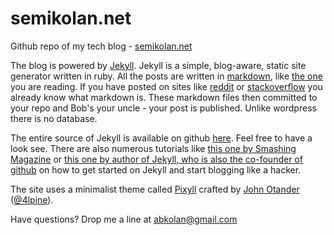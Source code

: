 # semikolan.net

Github repo of my tech blog - [semikolan.net](http://semikolan.net)

The blog is powered by [Jekyll](http://jekyllrb.com/). Jekyll is a simple, blog-aware, static site generator written in ruby.
All the posts are written in [markdown](http://daringfireball.net/projects/markdown/), like [the one](https://raw.githubusercontent.com/abkolan/abkolan.github.io/master/README.md) you are reading. If you have posted on sites like [reddit](http://reddit.com) or [stackoverflow](http://stackoverflow) you already know what markdown is. These markdown files then committed to your repo and Bob's your uncle - your post is published. Unlike wordpress there is no database. 

The entire source of Jekyll is available on github [here](https://github.com/jekyll/jekyll). Feel free to have a look see. There are also numerous tutorials like [this one by Smashing Magazine](http://www.smashingmagazine.com/2014/08/01/build-blog-jekyll-github-pages/) or [this one by author of Jekyll, who is also the co-founder of github](http://tom.preston-werner.com/2008/11/17/blogging-like-a-hacker.html) on how to get started on Jekyll and start blogging like a hacker.  

The site uses a minimalist theme called [Pixyll](http://www.pixyll.com) crafted by [John Otander](http://johnotander.com)
([@4lpine](https://twitter.com/4lpine)).

Have questions? Drop me a line at [abkolan@gmail.com](mailto:abkolan+blog@gmail.com)
